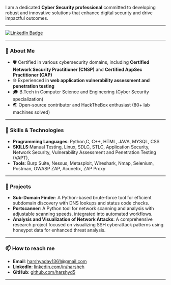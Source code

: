 
I am a dedicated **Cyber Security professional** committed to developing robust and innovative solutions that enhance digital security and drive impactful outcomes.
 
---
[![LinkedIn Badge](https://img.shields.io/badge/LinkedIn-blue?style=flat&logo=linkedin&labelColor=blue&link=www.linkedin.com/in/harsheh)](www.linkedin.com/in/harsheh) 


---
### 🚀 About Me

- 🛡️ Certified in various cybersecurity domains, including **Certified Network Security Practitioner (CNSP)** and **Certified AppSec Practitioner (CAP)**
- 🌐 Experienced in **web application vulnerability assessment and penetration testing**
- 🎓 B.Tech in Computer Science and Engineering (Cyber Security specialization)
- 🌏 Open-source contributor and HackTheBox enthusiast (80+ lab machines solved)

---

### 🔧 Skills & Technologies

- **Programming Languages**: Python,C, C++, HTML, JAVA, MYSQL, CSS
- **SKILLS**:Manual Testing, Linux, SDLC, STLC, Application Security, Network Security, Vulnerability Assessment and Penetration Testing (VAPT), 
- **Tools**: Burp Suite, Nessus, Metasploit, Wireshark, Nmap, Selenium, Postman, OWASP ZAP, Acunetix, ZAP Proxy

---

### 🌟 Projects

- **Sub-Domain Finder**: A Python-based brute-force tool for efficient subdomain discovery with DNS lookups and status code checks.
- **Portscanner**: A Python tool for network scanning and analysis with adjustable scanning speeds, integrated into automated workflows.
- **Analysis and Visualization of Network Attacks**: A comprehensive research project focused on visualizing SSH cyberattack patterns using honeypot data for enhanced threat analysis.


---

### 📫 How to reach me

- **Email**: harshyadav1361@gmail.com  
- **LinkedIn**: [linkedin.com/in/harsheh](https://www.linkedin.com/in/harsheh/)  
- **GitHub**: [github.com/harshyd5](https://github.com/harshyd5)

---
